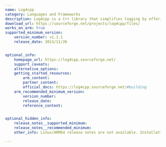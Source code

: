 ```yaml
---
name: Log4cpp
category: Languages and Frameworks
description: Log4cpp is a C++ library that simplifies logging by offering various options to track application events and errors. It helps developers monitor and troubleshoot their code efficiently.
download_url: https://sourceforge.net/projects/log4cpp/files/
works_on_arm: true
supported_minimum_version:
    version_number: v1.1.1
    release_date: 2013/11/26


optional_info:
    homepage_url: https://log4cpp.sourceforge.net/
    support_caveats:
    alternative_options:
    getting_started_resources:
        arm_content:
        partner_content:
        official_docs: https://log4cpp.sourceforge.net/#building
    arm_recommended_minimum_version:
        version_number:
        release_date:
        reference_content:


optional_hidden_info:
    release_notes__supported_minimum:
    release_notes__recommended_minimum:
    other_info: Linux/ARM64 release notes are not available. Installation and testing are done using source code.

---
```

